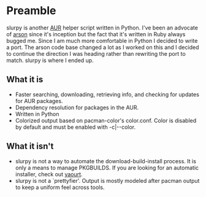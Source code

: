 # Preamble
slurpy is another [AUR][0] helper script written in Python.  I've been an advocate of [arson][1] since it's inception but the fact that it's written in Ruby always bugged me.  Since I am much more comfortable in Python I decided to write a port.  The arson code base changed a lot as I worked on this and I decided to continue the direction I was heading rather than rewriting the port to match. slurpy is where I ended up.

## What it is

 * Faster searching, downloading, retrieving info, and checking for updates for AUR packages.
 * Dependency resolution for packages in the AUR.
 * Written in Python
 * Colorized output based on pacman-color's color.conf.  Color is disabled by default and must be enabled with -c|--color.

## What it isn't

 * slurpy is not a way to automate the download-build-install process.  It is only a means to manage PKGBUILDS.  If you are looking for an automatic installer, check out [yaourt][2].
 * slurpy is not a `prettyfier'.  Output is mostly modeled after pacman output to keep a uniform feel across tools.  



[0]: http://aur.archlinux.org
[1]: http://evaryont.github.com/arson
[2]: http://archlinux.fr/yaourt-en
